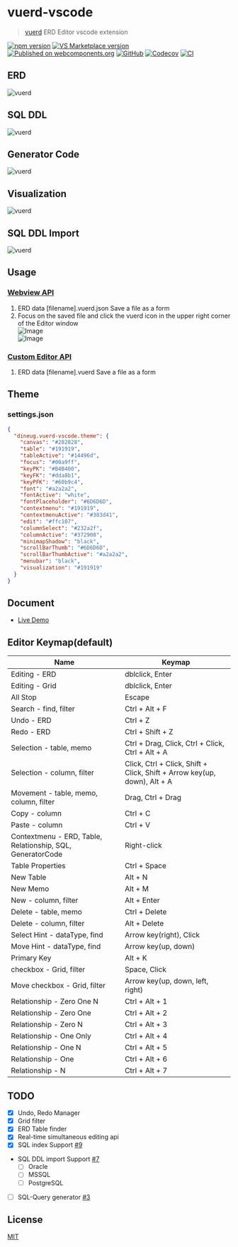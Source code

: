 # vuerd-vscode

> [vuerd](https://github.com/vuerd/vuerd) ERD Editor vscode extension

[![npm version](https://img.shields.io/npm/v/vuerd.svg?style=flat-square&color=blue)](https://www.npmjs.com/package/vuerd) [![VS Marketplace version](https://vsmarketplacebadge.apphb.com/version-short/dineug.vuerd-vscode.svg?style=flat-square&color=blue&logo=visual-studio-code)](https://marketplace.visualstudio.com/items?itemName=dineug.vuerd-vscode) [![Published on webcomponents.org](https://img.shields.io/badge/webcomponents.org-published-blue.svg?style=flat-square&logo=webcomponents.org)](https://www.webcomponents.org/element/vuerd) [![GitHub](https://img.shields.io/github/license/vuerd/vuerd?style=flat-square&color=blue)](https://github.com/vuerd/vuerd/blob/master/LICENSE) [![Codecov](https://img.shields.io/codecov/c/gh/vuerd/vuerd?logo=codecov&style=flat-square)](https://codecov.io/gh/vuerd/vuerd) [![CI](https://img.shields.io/github/workflow/status/vuerd/vuerd/CI?label=CI&logo=github&style=flat-square)](https://github.com/vuerd/vuerd/actions)

## ERD

![vuerd](https://github.com/vuerd/vuerd/blob/master/img/vuerd-erd.gif?raw=true)

## SQL DDL

![vuerd](https://github.com/vuerd/vuerd/blob/master/img/vuerd-ddl.gif?raw=true)

## Generator Code

![vuerd](https://github.com/vuerd/vuerd/blob/master/img/vuerd-generator-code.gif?raw=true)

## Visualization

![vuerd](https://github.com/vuerd/vuerd/blob/master/img/vuerd-visualization.gif?raw=true)

## SQL DDL Import

![vuerd](https://github.com/vuerd/vuerd/blob/master/img/vuerd-ddl-import.gif?raw=true)

## Usage

### [Webview API](https://code.visualstudio.com/api/extension-guides/webview)

1. ERD data [filename].vuerd.json Save a file as a form
1. Focus on the saved file and click the vuerd icon in the upper right corner of the Editor window  
   ![Image](./img/vuerd-vscode-2.png)  
   ![Image](./img/vuerd-vscode-1.png)

### [Custom Editor API](https://code.visualstudio.com/api/extension-guides/custom-editors)

1. ERD data [filename].vuerd Save a file as a form

## Theme

### settings.json

```json
{
  "dineug.vuerd-vscode.theme": {
    "canvas": "#282828",
    "table": "#191919",
    "tableActive": "#14496d",
    "focus": "#00a9ff",
    "keyPK": "#B4B400",
    "keyFK": "#dda8b1",
    "keyPFK": "#60b9c4",
    "font": "#a2a2a2",
    "fontActive": "white",
    "fontPlaceholder": "#6D6D6D",
    "contextmenu": "#191919",
    "contextmenuActive": "#383d41",
    "edit": "#ffc107",
    "columnSelect": "#232a2f",
    "columnActive": "#372908",
    "minimapShadow": "black",
    "scrollBarThumb": "#6D6D6D",
    "scrollBarThumbActive": "#a2a2a2",
    "menubar": "black",
    "visualization": "#191919"
  }
}
```

## Document

- [Live Demo](https://vuerd.github.io/vuerd/iframe.html?id=editor--load)

## Editor Keymap(default)

| Name                                                       | Keymap                                                                   |
| ---------------------------------------------------------- | ------------------------------------------------------------------------ |
| Editing - ERD                                              | dblclick, Enter                                                          |
| Editing - Grid                                             | dblclick, Enter                                                          |
| All Stop                                                   | Escape                                                                   |
| Search - find, filter                                      | Ctrl + Alt + F                                                           |
| Undo - ERD                                                 | Ctrl + Z                                                                 |
| Redo - ERD                                                 | Ctrl + Shift + Z                                                         |
| Selection - table, memo                                    | Ctrl + Drag, Click, Ctrl + Click, Ctrl + Alt + A                         |
| Selection - column, filter                                 | Click, Ctrl + Click, Shift + Click, Shift + Arrow key(up, down), Alt + A |
| Movement - table, memo, column, filter                     | Drag, Ctrl + Drag                                                        |
| Copy - column                                              | Ctrl + C                                                                 |
| Paste - column                                             | Ctrl + V                                                                 |
| Contextmenu - ERD, Table, Relationship, SQL, GeneratorCode | Right-click                                                              |
| Table Properties                                           | Ctrl + Space                                                             |
| New Table                                                  | Alt + N                                                                  |
| New Memo                                                   | Alt + M                                                                  |
| New - column, filter                                       | Alt + Enter                                                              |
| Delete - table, memo                                       | Ctrl + Delete                                                            |
| Delete - column, filter                                    | Alt + Delete                                                             |
| Select Hint - dataType, find                               | Arrow key(right), Click                                                  |
| Move Hint - dataType, find                                 | Arrow key(up, down)                                                      |
| Primary Key                                                | Alt + K                                                                  |
| checkbox - Grid, filter                                    | Space, Click                                                             |
| Move checkbox - Grid, filter                               | Arrow key(up, down, left, right)                                         |
| Relationship - Zero One N                                  | Ctrl + Alt + 1                                                           |
| Relationship - Zero One                                    | Ctrl + Alt + 2                                                           |
| Relationship - Zero N                                      | Ctrl + Alt + 3                                                           |
| Relationship - One Only                                    | Ctrl + Alt + 4                                                           |
| Relationship - One N                                       | Ctrl + Alt + 5                                                           |
| Relationship - One                                         | Ctrl + Alt + 6                                                           |
| Relationship - N                                           | Ctrl + Alt + 7                                                           |

## TODO

- [x] Undo, Redo Manager
- [x] Grid filter
- [x] ERD Table finder
- [x] Real-time simultaneous editing api
- [x] SQL index Support [#9](https://github.com/vuerd/vuerd-vscode/issues/9)
- SQL DDL import Support [#7](https://github.com/vuerd/vuerd-vscode/issues/7)
  - [ ] Oracle
  - [ ] MSSQL
  - [ ] PostgreSQL
- [ ] SQL-Query generator [#3](https://github.com/vuerd/vuerd/issues/3)

## License

[MIT](https://github.com/vuerd/vuerd-vscode/blob/master/LICENSE)
